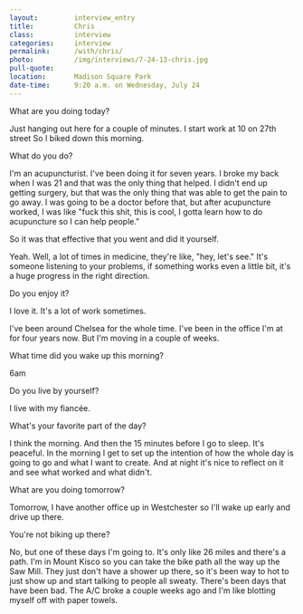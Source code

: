 ```yaml
---
layout:         interview_entry
title:          Chris
class:          interview
categories:     interview
permalink:      /with/chris/
photo:          /img/interviews/7-24-13-chris.jpg
pull-quote:
location:       Madison Square Park
date-time:      9:20 a.m. on Wednesday, July 24
---
```

<p class="question">What are you doing today?</p>

<p>Just hanging out here for a couple of minutes. I start work at 10 on 27th street So I biked down this morning. </p>

<p class="question">What do you do?</p>

<p>I'm an acupuncturist. I've been doing it for seven years. I broke my back when I was 21 and that was the only thing that helped. I didn't end up getting surgery, but that was the only thing that was able to get the pain to go away. I was going to be a doctor before that, but after acupuncture worked, I was like "fuck this shit, this is cool, I gotta learn how to do acupuncture so I can help people."</p>

<p class="question">So it was that effective that you went and did it yourself.</p>

<p>Yeah. Well, a lot of times in medicine, they're like, "hey, let's see." It's someone listening to your problems, if something works even a little bit, it's a huge progress in the right direction.</p>

<p class="question">Do you enjoy it?</p>

<p>I love it. It's a lot of work sometimes. </p>

<p>I've been around Chelsea for the whole time. I've been in the office I'm at for four years now. But I'm moving in a couple of weeks. </p>

<p class="question">What time did you wake up this morning?</p>

<p>6am</p>

<p class="question">Do you live by yourself?</p>

<p>I live with my fiancée.</p>

<p class="question">What's your favorite part of the day?</p>

<p>I think the morning. And then the 15 minutes before I go to sleep. It's peaceful. In the morning I get to set up the intention of how the whole day is going to go and what I want to create. And at night it's nice to reflect on it and see what worked and what didn't.</p>

<p class="question">What are you doing tomorrow?</p>

<p>Tomorrow, I have another office up in Westchester so I'll wake up early and drive up there.</p>

<p class="question">You're not biking up there?</p>

<p>No, but one of these days I'm going to. It's only like 26 miles and there's a path. I'm in Mount Kisco so you can take the bike path all the way up the Saw Mill. They just don't have a shower up there, so it's been way to hot to just show up and start talking to people all sweaty. There's been days that have been bad. The A/C broke a couple weeks ago and I'm like blotting myself off with paper towels. </p>